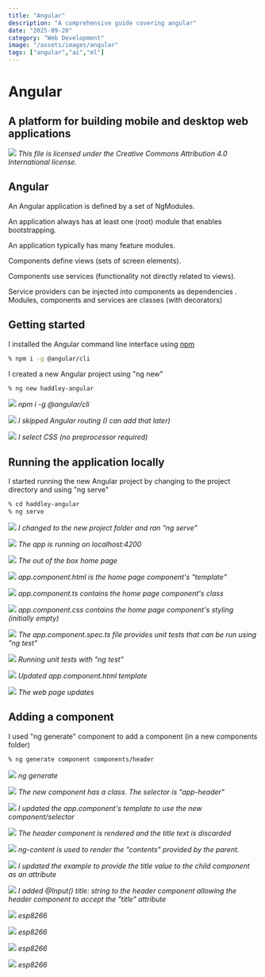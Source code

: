 ```yaml
---
title: "Angular"
description: "A comprehensive guide covering angular"
date: "2025-09-20"
category: "Web Development"
image: "/assets/images/angular"
tags: ["angular","ai","ml"]
---
```


# Angular

## A platform for building mobile and desktop web applications

![](/assets/images/angular/angular-full-color-logo.svg)
*This file is licensed under the Creative Commons Attribution 4.0 International license.*


## Angular

An Angular application is defined by a set of NgModules. 

An application always has at least one (root) module that enables bootstrapping.

An application typically has many feature modules.

Components define views (sets of screen elements).

Components use services (functionality not directly related to views).

Service providers can be injected into components as dependencies
.
Modules, components and services are classes (with decorators)


## Getting started

I installed the Angular command line interface using [npm](npm.html)

```bash
% npm i -g @angular/cli
```

I created a new Angular project using "ng new"

```bash
% ng new haddley-angular
```

![](/assets/images/angular/screen-shot-2022-06-18-at-5.38.07-pm-1174x746.png)
*npm i -g @angular/cli*

![](/assets/images/angular/screen-shot-2022-06-18-at-5.39.27-pm-1178x738.png)
*I skipped Angular routing (I can add that later)*

![](/assets/images/angular/screen-shot-2022-06-18-at-5.39.54-pm-1172x746.png)
*I select CSS (no preprocessor required)*


## Running the application locally

I started running the new Angular project by changing to the project directory and  using "ng serve"

```bash
% cd haddley-angular
% ng serve
```

![](/assets/images/angular/screen-shot-2022-06-18-at-5.43.13-pm-1162x744.png)
*I changed to the new project folder and ran "ng serve"*

![](/assets/images/angular/screen-shot-2022-06-18-at-5.43.39-pm-1176x740.png)
*The app is running on localhost:4200*

![](/assets/images/angular/screen-shot-2022-06-18-at-5.44.14-pm-1836x1119.png)
*The out of the box home page*

![](/assets/images/angular/screen-shot-2022-06-18-at-5.47.55-pm-1836x862.png)
*app.component.html is the home page component's "template"*

![](/assets/images/angular/screen-shot-2022-06-18-at-5.49.06-pm-1836x853.png)
*app.component.ts contains the home page component's class*

![](/assets/images/angular/screen-shot-2022-06-18-at-5.49.27-pm-1836x858.png)
*app.component.css contains the home page component's styling (initially empty)*

![](/assets/images/angular/screen-shot-2022-06-18-at-5.49.18-pm-1836x863.png)
*The app.component.spec.ts file provides unit tests that can be run using "ng test"*

![](/assets/images/angular/screen-shot-2022-06-19-at-11.05.45-am-1836x749.png)
*Running unit tests with "ng test"*

![](/assets/images/angular/screen-shot-2022-06-18-at-5.53.50-pm-1836x854.png)
*Updated app.component.html template*

![](/assets/images/angular/screen-shot-2022-06-18-at-5.53.58-pm-1836x1117.png)
*The web page updates*


## Adding a component

I used "ng generate" component to add a component (in a new components folder)

```bash
% ng generate component components/header
```

![](/assets/images/angular/screen-shot-2022-06-18-at-5.55.46-pm-1836x855.png)
*ng generate*

![](/assets/images/angular/screen-shot-2022-06-18-at-5.56.41-pm-1836x855.png)
*The new component has a class. The selector is "app-header"*

![](/assets/images/angular/screen-shot-2022-06-18-at-5.57.15-pm-1836x856.png)
*I updated the app.component's template to use the new component/selector*

![](/assets/images/angular/screen-shot-2022-06-18-at-5.57.22-pm-1836x1117.png)
*The header component is rendered and the title text is discarded*

![](/assets/images/angular/screen-shot-2022-06-18-at-6.07.05-pm-1836x856.png)
*ng-content is used to render the "contents" provided by the parent.*

![](/assets/images/angular/screen-shot-2022-06-18-at-6.03.51-pm-1836x854.png)
*I updated the example to provide the title value to the child component as an attribute*

![](/assets/images/angular/screen-shot-2022-06-18-at-6.04.20-pm-1836x852.png)
*I added @Input() title: string to the header component allowing the header component to accept the "title" attribute*

![](/assets/images/angular/screen-shot-2021-03-06-at-9.28.36-pm-1596x894.png)
*esp8266*

![](/assets/images/angular/screen-shot-2021-03-06-at-9.28.36-pm-1596x894.png)
*esp8266*

![](/assets/images/angular/screen-shot-2021-03-06-at-9.28.36-pm-1596x894.png)
*esp8266*

![](/assets/images/angular/screen-shot-2021-03-06-at-9.28.36-pm-1596x894.png)
*esp8266*
